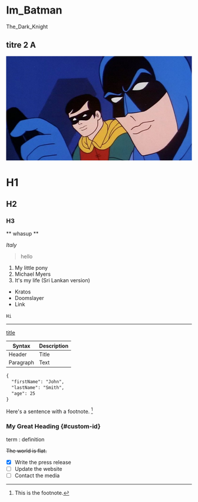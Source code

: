 # Im_Batman
The_Dark_Knight


## titre 2 A
![batman](media/31749series.jpeg)



# H1
## H2
### H3



** whasup **

*Italy*

> hello

1. My little pony
2. Michael Myers
3. It's my life (Sri Lankan version)

- Kratos
- Doomslayer
- Link

` Hi `

---

[title](https://www.example.com)

| Syntax | Description |
| ----------- | ----------- |
| Header | Title |
| Paragraph | Text |

```
{
  "firstName": "John",
  "lastName": "Smith",
  "age": 25
}
```

Here's a sentence with a footnote. [^1]

[^1]: This is the footnote.

### My Great Heading {#custom-id}

term
: definition

~~The world is flat.~~

- [x] Write the press release
- [ ] Update the website
- [ ] Contact the media
